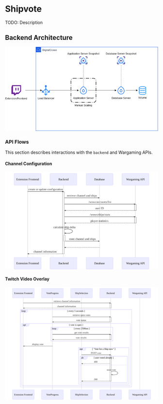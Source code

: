 # Shipvote

TODO: Description

## Backend Architecture

![Backend Architecture Diagram](docs/Shipvote%20Architecture.png)

### API Flows

This section describes interactions with the `backend` and Wargaming APIs.

#### Channel Configuration

![Channel Configuration Sequence Diagram](docs/config.svg)

#### Twitch Video Overlay

![Twitch Video Overlay Sequence Diagram](docs/video_overlay.svg)
